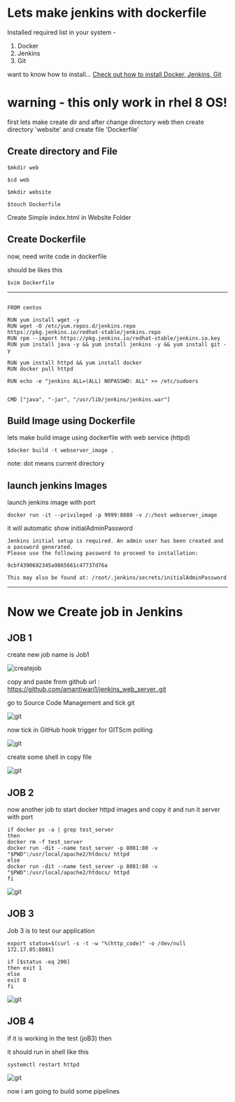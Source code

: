 ﻿# Lets make jenkins with dockerfile
 
 Installed required list in your system -
 1) Docker
 2) Jenkins
 3) Git
 
 want to know how to install...
 [Check out how to install Docker, Jenkins, Git](https://github.com/amantiwari1/git_jenkins_docker/blob/master/README.md)

# warning - this only work in rhel 8 OS!

first lets make create dir and after change directory web then create directory 'website' and create file 'Dockerfile'

## Create directory and File
```
$mkdir web

$cd web 

$mkdir website

$touch Dockerfile
```

Create Simple index.html in Website Folder

## Create Dockerfile

now,
need write code in dockerfile

should be likes this 


```
$vim Dockerfile
```
---



```

FROM centos

RUN yum install wget -y
RUN wget -O /etc/yum.repos.d/jenkins.repo https://pkg.jenkins.io/redhat-stable/jenkins.repo
RUN rpm --import https://pkg.jenkins.io/redhat-stable/jenkins.io.key
RUN yum install java -y && yum install jenkins -y && yum install git -y

RUN yum install httpd && yum install docker 
RUN docker pull httpd

RUN echo -e "jenkins ALL=(ALL) NOPASSWD: ALL" >> /etc/sudoers


CMD ["java", "-jar", "/usr/lib/jenkins/jenkins.war"]
````

## Build Image using Dockerfile

lets make build image using dockerfile with web service (httpd)

```
$docker build -t webserver_image .
```
note: dot means current directory


## launch jenkins Images

launch jenkins image with port 

```
docker run -it --privileged -p 9999:8080 -v /:/host webserver_image
```

it will automatic show initialAdminPassword

```
Jenkins initial setup is required. An admin user has been created and a password generated.
Please use the following password to proceed to installation:

9cbf4390692345a9865661c47737d76a

This may also be found at: /root/.jenkins/secrets/initialAdminPassword
```
---
# Now we Create job in Jenkins

## JOB 1


create new job name is Job1 

![createjob](images/ShooterScreenshot-32-12-05-20.png)

copy and paste from github url : https://github.com/amantiwari1/jenkins_web_server..git

go to Source Code Management and tick git

![git](images/ShooterScreenshot-34-13-05-20.png)

now tick in GitHub hook trigger for GITScm polling

![git](images/ShooterScreenshot-35-13-05-20.png)

create some shell in copy file

![git](images/ShooterScreenshot-36-13-05-20.png)


## JOB 2


now another job to start docker httpd images
and copy it and run it server with port 
```
if docker ps -a | grep test_server
then 
docker rm -f test_server
docker run -dit --name test_server -p 8081:80 -v "$PWD":/usr/local/apache2/htdocs/ httpd
else 
docker run -dit --name test_server -p 8081:80 -v "$PWD":/usr/local/apache2/htdocs/ httpd
fi
```

![git](images/ShooterScreenshot-39-13-05-20.png)

## JOB 3
Job 3 is to test our application

```
export status=$(curl -s -t -w "%(http_code)" -o /dev/null 172.17.05:8081)

if [$status -eq 200] 
then exit 1
else
exit 0
fi

```

![git](images/ShooterScreenshot-38-13-05-20.png)

## JOB 4


if it is working in the test (joB3) then 

it should run in shell like this 

```
systemctl restart httpd
```
![git](images/ShooterScreenshot-40-13-05-20.png)


now i am going to build some pipelines



































